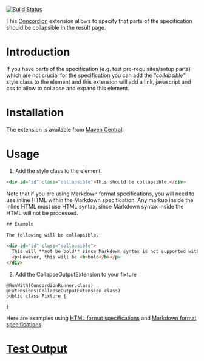 [![Build Status](https://travis-ci.com/concordion/concordion-collapse-output-extension.svg?branch=master)](https://travis-ci.com/concordion/concordion-collapse-output-extension)

This [Concordion](http://www.concordion.org) extension allows to specify that parts of the specification should be collapsible in the result page.


# Introduction

If you have parts of the specification (e.g. test pre-requisites/setup parts) which are not crucial for the specification you can add the _"collabsible"_ style class to the element and this extension will add a link, javascript and css to allow to collapse and expand this element. 

# Installation

The extension is available from [Maven Central](http://search.maven.org/#artifactdetails%7Corg.concordion%7Cconcordion-collapse-output-extension%7C1.0.0%7Cjar).

# Usage

1. Add the style class to the element.
  ```html
  <div id="id" class="collapsible">This should be collapsible.</div>
  ```

  Note that if you are using Markdown format specifications, you will need to use inline HTML within the Markdown specification. Any markup inside the inline HTML must use HTML syntax, since Markdown syntax inside the HTML will not be processed.

  ```html
  ## Example

  The following will be collapsible.

  <div id="id" class="collapsible">
    This will **not be bold** since Markdown syntax is not supported within HTML. 
    <p>However, this will be <b>bold</b></p>
  </div>
  ```

2. Add the CollapseOutputExtension to your fixture

  ```code
  @RunWith(ConcordionRunner.class)
  @Extensions(CollapseOutputExtension.class)
  public class Fixture {
  
  }
  ```

Here are examples using [HTML format specifications](http://concordion.github.io/concordion-collapse-output-extension/spec/spec/concordion/ext/collapse/usage/Usage.html) and [Markdown format specifications](http://concordion.github.io/concordion-collapse-output-extension/spec/spec/concordion/ext/collapse/usage/MarkdownUsage.html)

# [Test Output](http://concordion.github.io/concordion-collapse-output-extension/spec/spec/concordion/ext/collapse/Collapse.html)
